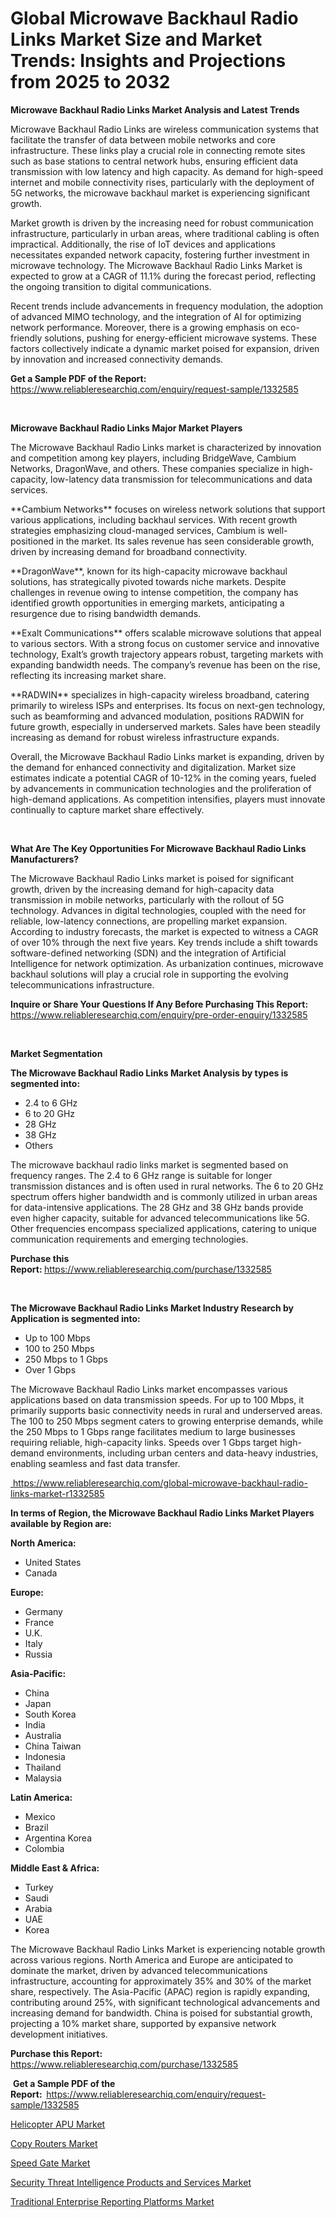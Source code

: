 <p><h1>Global Microwave Backhaul Radio Links Market Size and Market Trends: Insights and Projections from 2025 to 2032</h1></p><p><strong>Microwave Backhaul Radio Links Market Analysis and Latest Trends</strong></p>
<p><p>Microwave Backhaul Radio Links are wireless communication systems that facilitate the transfer of data between mobile networks and core infrastructure. These links play a crucial role in connecting remote sites such as base stations to central network hubs, ensuring efficient data transmission with low latency and high capacity. As demand for high-speed internet and mobile connectivity rises, particularly with the deployment of 5G networks, the microwave backhaul market is experiencing significant growth.</p><p>Market growth is driven by the increasing need for robust communication infrastructure, particularly in urban areas, where traditional cabling is often impractical. Additionally, the rise of IoT devices and applications necessitates expanded network capacity, fostering further investment in microwave technology. The Microwave Backhaul Radio Links Market is expected to grow at a CAGR of 11.1% during the forecast period, reflecting the ongoing transition to digital communications.</p><p>Recent trends include advancements in frequency modulation, the adoption of advanced MIMO technology, and the integration of AI for optimizing network performance. Moreover, there is a growing emphasis on eco-friendly solutions, pushing for energy-efficient microwave systems. These factors collectively indicate a dynamic market poised for expansion, driven by innovation and increased connectivity demands.</p></p>
<p><strong>Get a Sample PDF of the Report:&nbsp;</strong> <a href="https://www.reliableresearchiq.com/enquiry/request-sample/1332585?utm_campaign=2469&utm_medium=2&utm_source=Github&utm_content=ia&utm_term=24032025&utm_id=microwave-backhaul-radio-links">https://www.reliableresearchiq.com/enquiry/request-sample/1332585</a></p>
<p>&nbsp;</p>
<p><strong>Microwave Backhaul Radio Links Major Market Players</strong></p>
<p><p>The Microwave Backhaul Radio Links market is characterized by innovation and competition among key players, including BridgeWave, Cambium Networks, DragonWave, and others. These companies specialize in high-capacity, low-latency data transmission for telecommunications and data services.</p><p>**Cambium Networks** focuses on wireless network solutions that support various applications, including backhaul services. With recent growth strategies emphasizing cloud-managed services, Cambium is well-positioned in the market. Its sales revenue has seen considerable growth, driven by increasing demand for broadband connectivity.</p><p>**DragonWave**, known for its high-capacity microwave backhaul solutions, has strategically pivoted towards niche markets. Despite challenges in revenue owing to intense competition, the company has identified growth opportunities in emerging markets, anticipating a resurgence due to rising bandwidth demands.</p><p>**Exalt Communications** offers scalable microwave solutions that appeal to various sectors. With a strong focus on customer service and innovative technology, Exalt’s growth trajectory appears robust, targeting markets with expanding bandwidth needs. The company’s revenue has been on the rise, reflecting its increasing market share.</p><p>**RADWIN** specializes in high-capacity wireless broadband, catering primarily to wireless ISPs and enterprises. Its focus on next-gen technology, such as beamforming and advanced modulation, positions RADWIN for future growth, especially in underserved markets. Sales have been steadily increasing as demand for robust wireless infrastructure expands.</p><p>Overall, the Microwave Backhaul Radio Links market is expanding, driven by the demand for enhanced connectivity and digitalization. Market size estimates indicate a potential CAGR of 10-12% in the coming years, fueled by advancements in communication technologies and the proliferation of high-demand applications. As competition intensifies, players must innovate continually to capture market share effectively.</p></p>
<p>&nbsp;</p>
<p><strong>What Are The Key Opportunities For Microwave Backhaul Radio Links Manufacturers?</strong></p>
<p><p>The Microwave Backhaul Radio Links market is poised for significant growth, driven by the increasing demand for high-capacity data transmission in mobile networks, particularly with the rollout of 5G technology. Advances in digital technologies, coupled with the need for reliable, low-latency connections, are propelling market expansion. According to industry forecasts, the market is expected to witness a CAGR of over 10% through the next five years. Key trends include a shift towards software-defined networking (SDN) and the integration of Artificial Intelligence for network optimization. As urbanization continues, microwave backhaul solutions will play a crucial role in supporting the evolving telecommunications infrastructure.</p></p>
<p><strong>Inquire or Share Your Questions If Any Before Purchasing This Report:</strong> <a href="https://www.reliableresearchiq.com/enquiry/pre-order-enquiry/1332585?utm_campaign=2469&utm_medium=2&utm_source=Github&utm_content=ia&utm_term=24032025&utm_id=microwave-backhaul-radio-links">https://www.reliableresearchiq.com/enquiry/pre-order-enquiry/1332585</a></p>
<p>&nbsp;</p>
<p><strong>Market Segmentation</strong></p>
<p><strong>The Microwave Backhaul Radio Links Market Analysis by types is segmented into:</strong></p>
<p><ul><li>2.4 to 6 GHz</li><li>6 to 20 GHz</li><li>28 GHz</li><li>38 GHz</li><li>Others</li></ul></p>
<p><p>The microwave backhaul radio links market is segmented based on frequency ranges. The 2.4 to 6 GHz range is suitable for longer transmission distances and is often used in rural networks. The 6 to 20 GHz spectrum offers higher bandwidth and is commonly utilized in urban areas for data-intensive applications. The 28 GHz and 38 GHz bands provide even higher capacity, suitable for advanced telecommunications like 5G. Other frequencies encompass specialized applications, catering to unique communication requirements and emerging technologies.</p></p>
<p><strong>Purchase this Report:&nbsp;</strong><a href="https://www.reliableresearchiq.com/purchase/1332585?utm_campaign=2469&utm_medium=2&utm_source=Github&utm_content=ia&utm_term=24032025&utm_id=microwave-backhaul-radio-links">https://www.reliableresearchiq.com/purchase/1332585</a></p>
<p>&nbsp;</p>
<p><strong>The Microwave Backhaul Radio Links Market Industry Research by Application is segmented into:</strong></p>
<p><ul><li>Up to 100 Mbps</li><li>100 to 250 Mbps</li><li>250 Mbps to 1 Gbps</li><li>Over 1 Gbps</li></ul></p>
<p><p>The Microwave Backhaul Radio Links market encompasses various applications based on data transmission speeds. For up to 100 Mbps, it primarily supports basic connectivity needs in rural and underserved areas. The 100 to 250 Mbps segment caters to growing enterprise demands, while the 250 Mbps to 1 Gbps range facilitates medium to large businesses requiring reliable, high-capacity links. Speeds over 1 Gbps target high-demand environments, including urban centers and data-heavy industries, enabling seamless and fast data transfer.</p></p>
<p><a href="https://www.reliableresearchiq.com/global-microwave-backhaul-radio-links-market-r1332585?utm_campaign=2469&utm_medium=2&utm_source=Github&utm_content=ia&utm_term=24032025&utm_id=microwave-backhaul-radio-links">&nbsp;https://www.reliableresearchiq.com/global-microwave-backhaul-radio-links-market-r1332585</a></p>
<p><strong>In terms of Region, the Microwave Backhaul Radio Links Market Players available by Region are:</strong></p>
<p>
    <p> <strong> North America: </strong>
        <ul>
            <li>United States</li>
            <li>Canada</li>
        </ul>
        </p> 
    <p> <strong> Europe: </strong>
        <ul>
            <li>Germany</li>
            <li>France</li>
            <li>U.K.</li>
            <li>Italy</li>
            <li>Russia</li>
        </ul>
        </p> 
    <p> <strong> Asia-Pacific: </strong>
        <ul>
            <li>China</li>
            <li>Japan</li>
            <li>South Korea</li>
            <li>India</li>
            <li>Australia</li>
            <li>China Taiwan</li>
            <li>Indonesia</li>
            <li>Thailand</li>
            <li>Malaysia</li>
        </ul>
        </p> 
    <p> <strong> Latin America: </strong>
        <ul>
            <li>Mexico</li>
            <li>Brazil</li>
            <li>Argentina Korea</li>
            <li>Colombia</li>
        </ul>
        </p> 
    <p> <strong> Middle East & Africa: </strong>
        <ul>
            <li>Turkey</li>
            <li>Saudi</li>
            <li>Arabia</li>
            <li>UAE</li>
            <li>Korea</li>
        </ul>
    </p>
    </p>
<p><p>The Microwave Backhaul Radio Links Market is experiencing notable growth across various regions. North America and Europe are anticipated to dominate the market, driven by advanced telecommunications infrastructure, accounting for approximately 35% and 30% of the market share, respectively. The Asia-Pacific (APAC) region is rapidly expanding, contributing around 25%, with significant technological advancements and increasing demand for bandwidth. China is poised for substantial growth, projecting a 10% market share, supported by expansive network development initiatives.</p></p>
<p><strong>Purchase this Report: </strong><a href="https://www.reliableresearchiq.com/purchase/1332585?utm_campaign=2469&utm_medium=2&utm_source=Github&utm_content=ia&utm_term=24032025&utm_id=microwave-backhaul-radio-links">https://www.reliableresearchiq.com/purchase/1332585</a></p>
<p>&nbsp;<strong>Get a Sample PDF of the Report:&nbsp;&nbsp;</strong><a href="https://www.reliableresearchiq.com/enquiry/request-sample/1332585?utm_campaign=2469&utm_medium=2&utm_source=Github&utm_content=ia&utm_term=24032025&utm_id=microwave-backhaul-radio-links">https://www.reliableresearchiq.com/enquiry/request-sample/1332585</a></p>
<p><strong></strong></p>
<p><p><a href="https://www.linkedin.com/pulse/helicopter-apu-market-revenue-forecast-based-industry-growth-analysis-surle?utm_campaign=2469&utm_medium=2&utm_source=Github&utm_content=ia&utm_term=24032025&utm_id=microwave-backhaul-radio-links">Helicopter APU Market</a></p><p><a href="https://www.linkedin.com/pulse/in-depth-copy-routers-market-report-size-112-cagr-from-tz0ce?utm_campaign=2469&utm_medium=2&utm_source=Github&utm_content=ia&utm_term=24032025&utm_id=microwave-backhaul-radio-links">Copy Routers Market</a></p><p><a href="https://www.linkedin.com/pulse/speed-gate-market-global-regional-analysis-2025-2032-udgze?utm_campaign=2469&utm_medium=2&utm_source=Github&utm_content=ia&utm_term=24032025&utm_id=microwave-backhaul-radio-links">Speed Gate Market</a></p><p><a href="https://github.com/calizlewin2f/Market-Research-Report-List-1/blob/main/security-threat-intelligence-products-and-services-market.md?utm_campaign=2469&utm_medium=2&utm_source=Github&utm_content=ia&utm_term=24032025&utm_id=microwave-backhaul-radio-links">Security Threat Intelligence Products and Services Market</a></p><p><a href="https://github.com/grevecodeeol/Market-Research-Report-List-1/blob/main/traditional-enterprise-reporting-platforms-market.md?utm_campaign=2469&utm_medium=2&utm_source=Github&utm_content=ia&utm_term=24032025&utm_id=microwave-backhaul-radio-links">Traditional Enterprise Reporting Platforms Market</a></p></p>